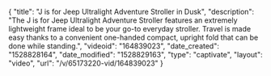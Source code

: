{
    "title": "J is for Jeep Ultralight Adventure Stroller in Dusk",
    "description": "The J is for Jeep Ultralight Adventure Stroller features an extremely lightweight frame ideal to be your go-to everyday stroller. Travel is made easy thanks to a convenient one-handed compact, upright fold that can be done while standing.",
    "videoid": "164839023",
    "date_created": "1528828164",
    "date_modified": "1528829163",
    "type": "captivate",
    "layout": "video",
    "url": "\/v\/65173220-vid\/164839023"
}